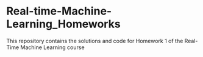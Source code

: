 # Real-time-Machine-Learning_Homeworks
This repository contains the solutions and code for Homework 1 of the Real-Time Machine Learning course
